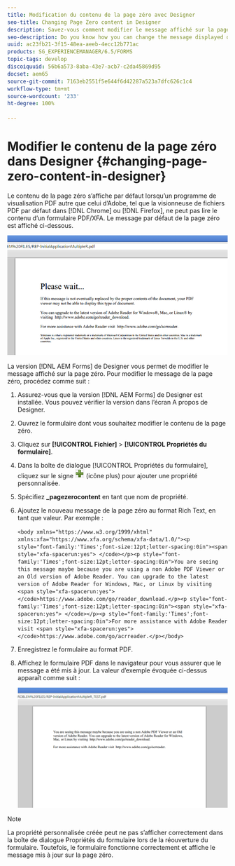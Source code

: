```yaml
---
title: Modification du contenu de la page zéro avec Designer
seo-title: Changing Page Zero content in Designer
description: Savez-vous comment modifier le message affiché sur la page zéro d’un PDF XFA ouvert avec un programme de visualisation PDF non Adobe ?
seo-description: Do you know how you can change the message displayed on Page Zero of an XFA PDF when viewing it in a non-Adobe PDF viewer?
uuid: ac23fb21-3f15-48ea-aeeb-4ecc12b771ac
products: SG_EXPERIENCEMANAGER/6.5/FORMS
topic-tags: develop
discoiquuid: 56b6a573-8aba-43e7-acb7-c2da45869d95
docset: aem65
source-git-commit: 7163eb2551f5e644f6d42287a523a7dfc626c1c4
workflow-type: tm+mt
source-wordcount: '233'
ht-degree: 100%

---
```



# Modifier le contenu de la page zéro dans Designer {#changing-page-zero-content-in-designer}

Le contenu de la page zéro s’affiche par défaut lorsqu’un programme de visualisation PDF autre que celui d’Adobe, tel que la visionneuse de fichiers PDF par défaut dans [!DNL Chrome] ou [!DNL Firefox], ne peut pas lire le contenu d’un formulaire PDF/XFA. Le message par défaut de la page zéro est affiché ci-dessous.

![defaultpage0message](assets/defaultpage0message.png)

La version [!DNL AEM Forms] de Designer vous permet de modifier le message affiché sur la page zéro. Pour modifier le message de la page zéro, procédez comme suit :

1. Assurez-vous que la version [!DNL AEM Forms] de Designer est installée. Vous pouvez vérifier la version dans l’écran A propos de Designer.

1. Ouvrez le formulaire dont vous souhaitez modifier le contenu de la page zéro.

1. Cliquez sur **[!UICONTROL Fichier]** > **[!UICONTROL Propriétés du formulaire]**.

1. Dans la boîte de dialogue [!UICONTROL Propriétés du formulaire], cliquez sur le signe ![plus](assets/plus.png) (icône plus) pour ajouter une propriété personnalisée.

1. Spécifiez **_pagezerocontent** en tant que nom de propriété.
1. Ajoutez le nouveau message de la page zéro au format Rich Text, en tant que valeur. Par exemple :


   `<body xmlns="https://www.w3.org/1999/xhtml" xmlns:xfa="https://www.xfa.org/schema/xfa-data/1.0/"><p style="font-family:'Times';font-size:12pt;letter-spacing:0in"><span style="xfa-spacerun:yes"> </code></p><p style="font-family:'Times';font-size:12pt;letter-spacing:0in">You are seeing this message maybe because you are using a non Adobe PDF Viewer or an Old version of Adobe Reader. You can upgrade to the latest version of Adobe Reader for Windows, Mac, or Linux by visiting <span style="xfa-spacerun:yes"> </code>https://www.adobe.com/go/reader_download.</p><p style="font-family:'Times';font-size:12pt;letter-spacing:0in"><span style="xfa-spacerun:yes"> </code></p><p style="font-family:'Times';font-size:12pt;letter-spacing:0in">For more assistance with Adobe Reader visit <span style="xfa-spacerun:yes"> </code>https://www.adobe.com/go/acrreader.</p></body>`

1. Enregistrez le formulaire au format PDF.

1. Affichez le formulaire PDF dans le navigateur pour vous assurer que le message a été mis à jour. La valeur d’exemple évoquée ci-dessus apparaît comme suit :

   ![changedmessage](assets/changedmessage.png)

>[!NOTE]
>
>La propriété personnalisée créée peut ne pas s’afficher correctement dans la boîte de dialogue Propriétés du formulaire lors de la réouverture du formulaire. Toutefois, le formulaire fonctionne correctement et affiche le message mis à jour sur la page zéro.
